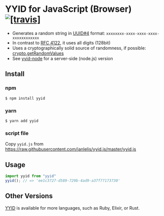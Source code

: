 # YYID for JavaScript (Browser) [![[travis]](https://travis-ci.org/janlelis/yyid.js.svg)](https://travis-ci.org/janlelis/yyid.js)

- Generates a random string in [UUID#4](https://en.wikipedia.org/wiki/Universally_unique_identifier#Version_4_.28random.29) format: `xxxxxxxx-xxxx-xxxx-xxxx-xxxxxxxxxxxx`
- In contrast to [RFC 4122](https://tools.ietf.org/rfc/rfc4122.txt), it uses all digits (128bit)
- Uses a cryptographically solid source of randomness, if possible: [crypto.getRandomValues](https://developer.mozilla.org/en-US/docs/Web/API/window.crypto.getRandomValues)
- See [yyid-node](https://github.com/janlelis/yyid-node.js) for a server-side (node.js) version

## Install

### npm

```
$ npm install yyid
```

### yarn

```
$ yarn add yyid
```

### script file

Copy `yyid.js` from https://raw.githubusercontent.com/janlelis/yyid.js/master/yyid.js

## Usage

```js
import yyid from "yyid"
yyid(); // => 'ee1c3727-d589-729b-4ad9-a37f77173730'
```

## Other Versions

[YYID](https://github.com/micromodules/yyid) is available for more languages, such as Ruby, Elixir, or Rust.
